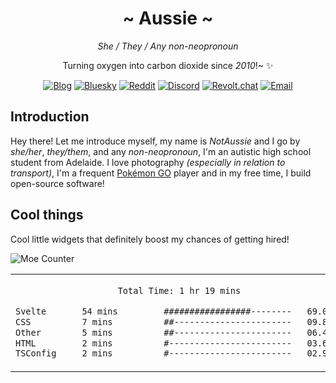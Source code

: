 <div align="center">
   <h1>~ Aussie ~</h1>

   _She / They / Any non-neopronoun_

   Turning oxygen into carbon dioxide since _2010_!~ ✨
   
   <a href="https://auzzie.space"><img alt="Blog" src="https://img.shields.io/badge/auzzie.space_-website?style=for-the-badge&logo=homepage&logoColor=%23a475f9&label=Website&labelColor=%2324292f&color=%23a475f9"></a>
   <a href="https://bsky.app/profile/auzzie.space"><img alt="Bluesky" src="https://img.shields.io/badge/auzzie.space-test?style=for-the-badge&logo=bluesky&logoColor=%230285FF&label=bluesky&labelColor=%2324292f&color=%230285FF"></a>
   <a href="https://www.reddit.com/user/AnAussieDeveloper"><img alt="Reddit" src="https://img.shields.io/badge/AnAussieDeveloper-test?style=for-the-badge&logo=reddit&logoColor=%23DE5833&label=reddit&labelColor=%2324292f&color=%23DE5833"></a>
   <a href="https://discord.com/users/1248159065633460331"><img alt="Discord" src="https://img.shields.io/badge/auzzie.space-test?style=for-the-badge&logo=discord&logoColor=%235865F2&label=discord&labelColor=%2324292f&color=%235865F2"></a>
   <a href="https://revolt.chat"><img alt="Revolt.chat" src="https://img.shields.io/badge/NotAussie%236373-NotAussie%236373?style=for-the-badge&logo=revoltdotchat&logoColor=%23FF4655&label=Revolt&labelColor=%2324292f&color=%23FF4655"></a>
   <a href="mailto:notaussie@duck.com"><img alt="Email" src="https://img.shields.io/badge/notaussie%40duck.com-test?style=for-the-badge&logo=duckduckgo&logoColor=%23DE5833&label=EMAIL&labelColor=%2324292f&color=%23DE5833"></a>
   
</div>

## Introduction
Hey there! Let me introduce myself, my name is _NotAussie_ and I go by _she/her_, _they/them_, and any _non-neopronoun_, I'm an autistic high school student from Adelaide. I love photography _(especially in relation to transport)_, I'm a frequent [Pokémon GO](https://pokemongo.com/) player and in my free time, I build open-source software!

## Cool things

Cool little widgets that definitely boost my chances of getting hired!

<img alt="Moe Counter" src="https://count.getloli.com/@notaussie_readme?theme=booru-lewd">

<table>
<tr>
<td valign="top" align="center" width="50%">
<!--START_SECTION:waka-->

```txt
Total Time: 1 hr 19 mins

Svelte       54 mins         #################--------   69.02 %
CSS          7 mins          ##-----------------------   09.87 %
Other        5 mins          ##-----------------------   06.49 %
HTML         2 mins          #------------------------   03.66 %
TSConfig     2 mins          #------------------------   02.93 %
```

<!--END_SECTION:waka-->
</td>
<td valign="top" align="center" width="50%">
<img src="https://holopin.me/notaussie" alt="My Holopin.io badges">
</td>
</tr>
</table>

